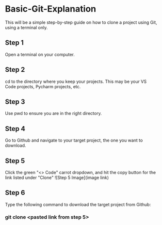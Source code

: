 # Basic-Git-Explanation

This will be a simple step-by-step guide on how to clone a project using Git, using a terminal only.

## Step 1
Open a terminal on your computer. 

## Step 2
cd to the directory where you keep your projects. This may be your VS Code projects, Pycharm projects, etc. 

## Step 3
Use pwd to ensure you are in the right directory.

## Step 4
Go to Github and navigate to your target project, the one you want to download.

## Step 5
Click the green "<> Code" carrot dropdown, and hit the copy button for the link listed under "Clone"
![Step 5 Image](image link)

## Step 6
Type the following command to download the target project from Github:

### git clone <pasted link from step 5>
